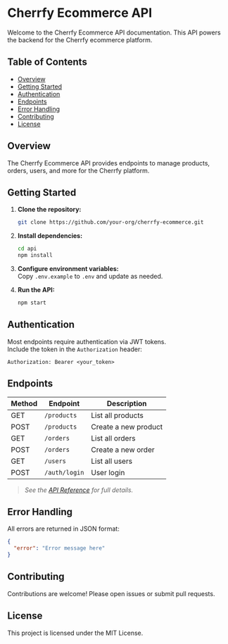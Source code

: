 # Cherrfy Ecommerce API

Welcome to the Cherrfy Ecommerce API documentation. This API powers the backend for the Cherrfy ecommerce platform.

## Table of Contents

- [Overview](#overview)
- [Getting Started](#getting-started)
- [Authentication](#authentication)
- [Endpoints](#endpoints)
- [Error Handling](#error-handling)
- [Contributing](#contributing)
- [License](#license)

## Overview

The Cherrfy Ecommerce API provides endpoints to manage products, orders, users, and more for the Cherrfy platform.

## Getting Started

1. **Clone the repository:**
    ```bash
    git clone https://github.com/your-org/cherrfy-ecommerce.git
    ```
2. **Install dependencies:**
    ```bash
    cd api
    npm install
    ```
3. **Configure environment variables:**  
    Copy `.env.example` to `.env` and update as needed.

4. **Run the API:**
    ```bash
    npm start
    ```

## Authentication

Most endpoints require authentication via JWT tokens.  
Include the token in the `Authorization` header:

```
Authorization: Bearer <your_token>
```

## Endpoints

| Method | Endpoint           | Description                |
|--------|--------------------|----------------------------|
| GET    | `/products`        | List all products          |
| POST   | `/products`        | Create a new product       |
| GET    | `/orders`          | List all orders            |
| POST   | `/orders`          | Create a new order         |
| GET    | `/users`           | List all users             |
| POST   | `/auth/login`      | User login                 |

> _See the [API Reference](docs/api.md) for full details._

## Error Handling

All errors are returned in JSON format:

```json
{
  "error": "Error message here"
}
```

## Contributing

Contributions are welcome! Please open issues or submit pull requests.

## License

This project is licensed under the MIT License.